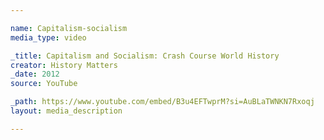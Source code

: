 ```yaml
---

name: Capitalism-socialism
media_type: video

_title: Capitalism and Socialism: Crash Course World History
creator: History Matters
_date: 2012
source: YouTube

_path: https://www.youtube.com/embed/B3u4EFTwprM?si=AuBLaTWNKN7Rxoqj
layout: media_description

---
```

